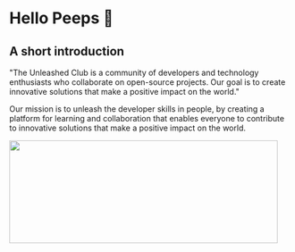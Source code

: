 # Hello Peeps  👋

## A short introduction 

"The Unleashed Club is a community of developers and technology enthusiasts who collaborate on open-source projects. Our goal is to create innovative solutions that make a positive impact on the world."

 Our mission is to unleash the developer skills in people, by creating a platform for learning and collaboration that enables everyone to contribute to innovative solutions that make a positive impact on the world.

<Image src="https://media.giphy.com/media/26u4nJPf0JtQPdStq/giphy.gif" width="480" height="184" />

